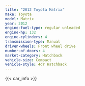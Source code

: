 ```yaml
---
title: "2012 Toyota Matrix"
make: Toyota
model: Matrix
year: 2012
engine-fuel-type: regular unleaded
engine-hp: 132
engine-cylinders: 4
transmission-type: Manual
driven-wheels: Front wheel drive
number-of-doors: 4
market-category: Hatchback
vehicle-size: Compact
vehicle-style: 4dr Hatchback
---
```


{{< car_info >}}

